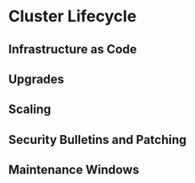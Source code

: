 # Cluster Lifecycle

## Infrastructure as Code

## Upgrades

## Scaling

## Security Bulletins and Patching

## Maintenance Windows
